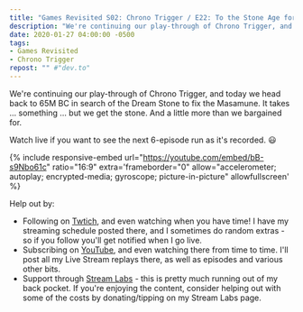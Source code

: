 ```yaml
---
title: "Games Revisited S02: Chrono Trigger / E22: To the Stone Age for the Dream Stone"
description: "We're continuing our play-through of Chrono Trigger, and today we head back to 65M BC in search of the Dream Stone to fix the Masamune. It takes &hellip; something &hellip; but we get the stone. And a little more than we bargained for."
date: 2020-01-27 04:00:00 -0500
tags:
- Games Revisited
- Chrono Trigger
repost: "" #"dev.to"
---
```


We're continuing our play-through of Chrono Trigger, and today we head back to 65M BC in search of the Dream Stone to fix the Masamune. It takes &hellip; something &hellip; but we get the stone. And a little more than we bargained for.

Watch live if you want to see the next 6-episode run as it's recorded. :smiley:
<!--more-->

{% include responsive-embed url="https://youtube.com/embed/bB-s9Nbo61c" ratio="16:9" extra='frameborder="0" allow="accelerometer; autoplay; encrypted-media; gyroscope; picture-in-picture" allowfullscreen' %}

Help out by:
 * Following on [Twtich](https://twitch.tv/AnonJr_Live), and even watching when you have time! I have my streaming schedule posted there, and I sometimes do random extras - so if you follow you'll get notified when I go live.
 * Subscribing on [YouTube](http://www.youtube.com/channel/UCXafqhKHbkSUIrq0LAuu0tw), and even watching there from time to time. I'll post all my Live Stream replays there, as well as episodes and various other bits.
 * Support through [Stream Labs](https://streamlabs.com/anonjr_live) - this is pretty much running out of my back pocket. If you're enjoying the content, consider helping out with some of the costs by donating/tipping on my Stream Labs page.